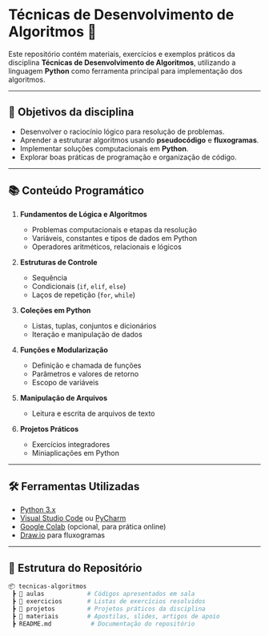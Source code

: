 # Técnicas de Desenvolvimento de Algoritmos 🐍  

Este repositório contém materiais, exercícios e exemplos práticos da disciplina **Técnicas de Desenvolvimento de Algoritmos**, utilizando a linguagem **Python** como ferramenta principal para implementação dos algoritmos.  

---

## 📌 Objetivos da disciplina
- Desenvolver o raciocínio lógico para resolução de problemas.  
- Aprender a estruturar algoritmos usando **pseudocódigo** e **fluxogramas**.  
- Implementar soluções computacionais em **Python**.  
- Explorar boas práticas de programação e organização de código.  

---

## 📚 Conteúdo Programático
1. **Fundamentos de Lógica e Algoritmos**  
   - Problemas computacionais e etapas da resolução  
   - Variáveis, constantes e tipos de dados em Python  
   - Operadores aritméticos, relacionais e lógicos  

2. **Estruturas de Controle**  
   - Sequência  
   - Condicionais (`if`, `elif`, `else`)  
   - Laços de repetição (`for`, `while`)  

3. **Coleções em Python**  
   - Listas, tuplas, conjuntos e dicionários  
   - Iteração e manipulação de dados  

4. **Funções e Modularização**  
   - Definição e chamada de funções  
   - Parâmetros e valores de retorno  
   - Escopo de variáveis  

5. **Manipulação de Arquivos**  
   - Leitura e escrita de arquivos de texto  

6. **Projetos Práticos**  
   - Exercícios integradores  
   - Miniaplicações em Python  

---

## 🛠️ Ferramentas Utilizadas
- [Python 3.x](https://www.python.org/downloads/)  
- [Visual Studio Code](https://code.visualstudio.com/) ou [PyCharm](https://www.jetbrains.com/pycharm/)  
- [Google Colab](https://colab.research.google.com/) (opcional, para prática online)  
- [Draw.io](https://app.diagrams.net/) para fluxogramas  

---

## 📂 Estrutura do Repositório
```bash
📦 tecnicas-algoritmos
 ┣ 📂 aulas            # Códigos apresentados em sala
 ┣ 📂 exercicios       # Listas de exercícios resolvidos
 ┣ 📂 projetos         # Projetos práticos da disciplina
 ┣ 📂 materiais        # Apostilas, slides, artigos de apoio
 ┣ README.md           # Documentação do repositório


